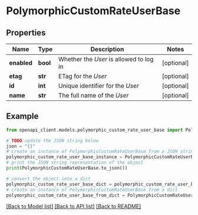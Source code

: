 # PolymorphicCustomRateUserBase


## Properties

Name | Type | Description | Notes
------------ | ------------- | ------------- | -------------
**enabled** | **bool** | Whether the *User* is allowed to log in | [optional] 
**etag** | **str** | ETag for the *User* | [optional] 
**id** | **int** | Unique identifier for the *User* | [optional] 
**name** | **str** | The full name of the *User* | [optional] 

## Example

```python
from openapi_client.models.polymorphic_custom_rate_user_base import PolymorphicCustomRateUserBase

# TODO update the JSON string below
json = "{}"
# create an instance of PolymorphicCustomRateUserBase from a JSON string
polymorphic_custom_rate_user_base_instance = PolymorphicCustomRateUserBase.from_json(json)
# print the JSON string representation of the object
print(PolymorphicCustomRateUserBase.to_json())

# convert the object into a dict
polymorphic_custom_rate_user_base_dict = polymorphic_custom_rate_user_base_instance.to_dict()
# create an instance of PolymorphicCustomRateUserBase from a dict
polymorphic_custom_rate_user_base_from_dict = PolymorphicCustomRateUserBase.from_dict(polymorphic_custom_rate_user_base_dict)
```
[[Back to Model list]](../README.md#documentation-for-models) [[Back to API list]](../README.md#documentation-for-api-endpoints) [[Back to README]](../README.md)


